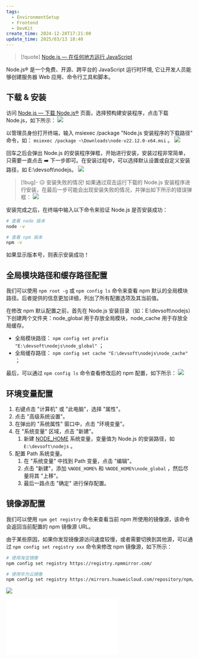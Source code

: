 ```yaml
---
tags:
  - EnvironmentSetup
  - Frontend
  - DevKit
create_time: 2024-12-28T17:21:00
update_time: 2025/03/13 18:40
---
```


> [!quote]
> [Node.js — 在任何地方运行 JavaScript](https://nodejs.org/zh-cn)

Node.js® 是一个免费、开源、跨平台的 JavaScript 运行时环境, 它让开发人员能够创建服务器 Web 应用、命令行工具和脚本。

## 下载 & 安装

访问 [Node.js — 下载 Node.js®](https://nodejs.org/zh-cn/download/prebuilt-installer) 页面，选择预构建安装程序，点击下载 Node.js，如下所示：
![](https://img.xiaorang.fun/202502251758104.png)

以管理员身份打开终端，输入 msiexec /package "Node.js 安装程序的下载路径" 命令，如： `msiexec /package ~\Downloads\node-v22.12.0-x64.msi` 。
![](https://img.xiaorang.fun/202502251758105.png)

回车之后会弹出 Node.js 的安装程序弹框，开始进行安装，安装过程非常简单，只需要一直点击 ➡️ 下一步即可。在安装过程中，可以选择默认设置或自定义安装路径，如 E:\devsoft\nodejs。
![](https://img.xiaorang.fun/202502251758106.png)

> [!bug]- 😥 安装失败的情况!
> 如果通过双击运行下载的 Node.js 安装程序进行安装，在最后一步可能会出现安装失败的情况，并弹出如下所示的错误弹框：
> ![](https://img.xiaorang.fun/202502251758107.png)

安装完成之后，在终端中输入以下命令来验证 Node.js 是否安装成功：

```bash
# 查看 node 版本
node -v

# 查看 npm 版本
npm -v
```

如果显示版本号，则表示安装成功！

## 全局模块路径和缓存路径配置

我们可以使用 `npm root -g` 或 `npm config ls` 命令来查看 npm 默认的全局模块路径。后者提供的信息更加详细，列出了所有配置选项及其当前值。

在修改 npm 默认配置之前，首先在 Node.js 安装目录（如：E:\devsoft\nodejs）下创建两个文件夹：node_global 用于存放全局模块，node_cache 用于存放全局缓存。

- 全局模块路径： `npm config set prefix "E:\devsoft\nodejs\node_global"` ；
- 全局缓存路径： `npm config set cache "E:\devsoft\nodejs\node_cache"` ；

最后，可以通过 `npm config ls` 命令查看修改后的 npm 配置，如下所示：
![](https://img.xiaorang.fun/202502251758108.png)

## 环境变量配置

1. 右键点击 "计算机" 或 "此电脑"，选择 "属性"。
2. 点击 "高级系统设置"。
3. 在弹出的 "系统属性" 窗口中，点击 "环境变量"。
4. 在 "系统变量" 区域，点击 "新建"。
   1. 新建 <u>NODE_HOME</u> 系统变量，变量值为 Node.js 的安装路径，如 `E:\devsoft\nodejs` 。
5. 配置 Path 系统变量。
   1. 在 "系统变量" 中找到 Path 变量，点击 "编辑"。
   2. 点击 "新建"，添加 `%NODE_HOME%` 和 `%NODE_HOME%\node_global` ，然后尽量将其 "上移"。
   3. 最后一路点击 "确定" 进行保存配置。

## 镜像源配置

我们可以使用 `npm get registry` 命令来查看当前 npm 所使用的镜像源，该命令会返回当前配置的 npm 镜像源 URL。

由于某些原因，如果你发现镜像源访问速度较慢，或者需要切换到其他源，可以通过 `npm config set registry xxx` 命令来修改 npm 镜像源，如下所示：

```bash
# 使用淘宝镜像
npm config set registry https://registry.npmmirror.com/

# 使用华为云镜像
npm config set registry https://mirrors.huaweicloud.com/repository/npm/
```

![](https://img.xiaorang.fun/202502251758109.png)

![nrm](nrm.md)

